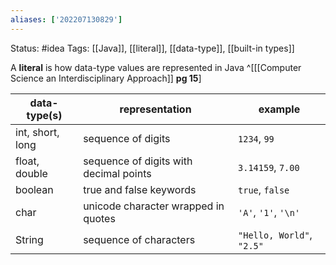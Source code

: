 ```yaml
---
aliases: ['202207130829']
---
```

Status: #idea
Tags: [[Java]], [[literal]], [[data-type]], [[built-in types]]

A **literal** is how data-type values are represented  in Java ^[[[Computer Science an Interdisciplinary Approach]] **pg 15**]

| data-type(s)     | representation                                                 | example              |
| ---------------- | -------------------------------------------------------------- | -------------------- |
| int, short, long | sequence of digits                                             | `1234`, `99`         |
| float, double    | sequence of digits with decimal points                         | `3.14159`, `7.00`    |
| boolean          | true and false keywords                                        | `true`, `false`      |
| char             | unicode character wrapped in quotes                            | `'A'`, `'1'`, `'\n'` |
| String           | sequence of characters     |          `"Hello, World"`, `"2.5"` |                      
